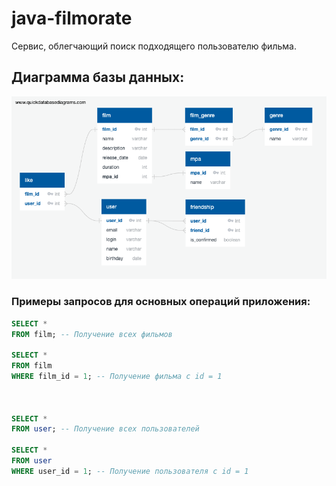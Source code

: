 # java-filmorate
Сервис, облегчающий поиск подходящего пользователю фильма.

## Диаграмма базы данных:
![alt text](https://github.com/MatveevaVeronikaViktorovna/java-filmorate/blob/add-database/src/main/resources/ERD/filmorate_ERD.png?raw=true)

### Примеры запросов для основных операций приложения:
```sql
SELECT * 
FROM film; -- Получение всех фильмов

SELECT * 
FROM film 
WHERE film_id = 1; -- Получение фильма с id = 1



SELECT * 
FROM user; -- Получение всех пользователей

SELECT * 
FROM user
WHERE user_id = 1; -- Получение пользователя с id = 1
```